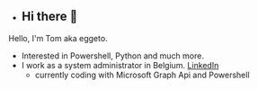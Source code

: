 - ## Hi there 👋
Hello,
I'm Tom aka eggeto.
- Interested in Powershell, Python and much more.
- I work as a system administrator in Belgium. [LinkedIn](https://www.linkedin.com/in/tom-eggermont-8b7977146/)
  - currently coding with Microsoft Graph Api and Powershell
<!--
**eggeto/eggeto** is a ✨ _special_ ✨ repository because its `README.md` (this file) appears on your GitHub profile.

Here are some ideas to get you started:

- 🔭 I’m currently working on ...
- 🌱 I’m currently learning ...
- 👯 I’m looking to collaborate on ...
- 🤔 I’m looking for help with ...
- 💬 Ask me about ...
- 📫 How to reach me: ...
- 😄 Pronouns: ...
- ⚡ Fun fact: ...
-->
